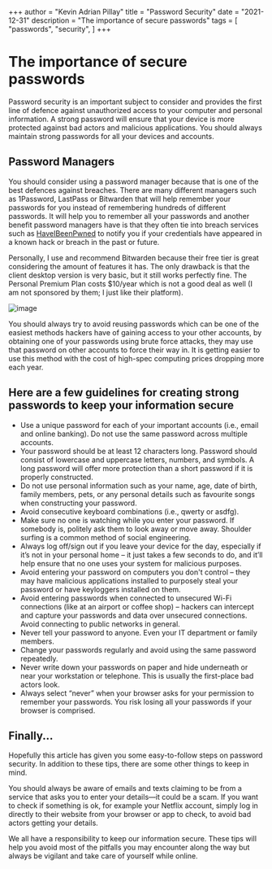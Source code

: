 +++
author = "Kevin Adrian Pillay"
title = "Password Security"
date = "2021-12-31"
description = "The importance of secure passwords"
tags = [
    "passwords",
    "security",
]
+++



# The importance of secure passwords

Password security is an important subject to consider and provides the first line of defence against unauthorized access to your computer and personal information. 
A strong password will ensure that your device is more protected against bad actors and malicious applications. You should always maintain strong passwords for all your devices and accounts. 

## Password Managers

You should consider using a password manager because that is one of the best defences against breaches. 
There are many different managers such as 1Password, LastPass or Bitwarden that will help remember your passwords for you instead of remembering hundreds of different passwords. It will help you to remember all your passwords and another benefit password managers have is that they often tie into breach services such as [HaveIBeenPwned](https://haveibeenpwned.com) to notify you if your credentials have appeared in a known hack or breach in the past or future.

Personally, I use and recommend Bitwarden because their free tier is great considering the amount of features it has. The only drawback is that the client desktop version is very basic, but it still works perfectly fine. The Personal Premium Plan costs $10/year which is not a good deal as well (I am not sponsored by them; I just like their platform).

![image](https://user-images.githubusercontent.com/30116824/150773576-679d026b-a1bb-4e95-8976-eaf238ef9cf0.png)

You should always try to avoid reusing passwords which can be one of the easiest methods hackers have of gaining access to your other accounts, by obtaining one of your passwords using brute force attacks, they may use that password on other accounts to force their way in. 
It is getting easier to use this method with the cost of high-spec computing prices dropping more each year. 


## Here are a few guidelines for creating strong passwords to keep your information secure

-	Use a unique password for each of your important accounts (i.e., email and online banking). Do not use the same password across multiple accounts. 
-	Your password should be at least 12 characters long. Password should consist of lowercase and uppercase letters, numbers, and symbols. A long password will offer more           protection than a short password if it is properly constructed.
-	Do not use personal information such as your name, age, date of birth, family members, pets, or any personal details such as favourite songs when constructing your password.
-	Avoid consecutive keyboard combinations (i.e., qwerty or asdfg).
-	Make sure no one is watching while you enter your password. If somebody is, politely ask them to look away or move away. Shoulder surfing is a common method of social           engineering. 
-	Always log off/sign out if you leave your device for the day, especially if it’s not in your personal home – it just takes a few seconds to do, and it’ll help ensure that no     one uses your system for malicious purposes. 
-	Avoid entering your password on computers you don't control – they may have malicious applications installed to purposely steal your password or have keyloggers installed on     them.
-	Avoid entering passwords when connected to unsecured Wi-Fi connections (like at an airport or coffee shop) – hackers can intercept and capture your passwords and data over       unsecured connections. Avoid connecting to public networks in general. 
-	Never tell your password to anyone. Even your IT department or family members.
-	Change your passwords regularly and avoid using the same password repeatedly.
-	Never write down your passwords on paper and hide underneath or near your workstation or telephone. This is usually the first-place bad actors look.
-	Always select “never” when your browser asks for your permission to remember your passwords. You risk losing all your passwords if your browser is comprised. 

## Finally...

Hopefully this article has given you some easy-to-follow steps on password security. In addition to these tips, there are some other things to keep in mind. 

You should always be aware of emails and texts claiming to be from a service that asks you to enter your details—it could be a scam. 
If you want to check if something is ok, for example your Netflix account, simply log in directly to their website from your browser or app to check, to avoid bad actors getting your details. 

We all have a responsibility to keep our information secure. These tips will help you avoid most of the pitfalls you may encounter along the way but always be vigilant and take care of yourself while online. 
